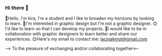 ### Hi there 👋

👋Hello, I'm kira, I'm a student and I like to broaden my horizons by looking to learn.
👀I'm interested in graphic design but I'm not a graphic designer.
😌 I'd like to learn so that I can develop my projects.
🚀I would like to be in collaboration with graphic designers to learn better and share our experiences.
😉Here's my email to contact me: lacinakmgt@gmail.com

--> To the pleasure of exchanging and/or collaborating together<--
